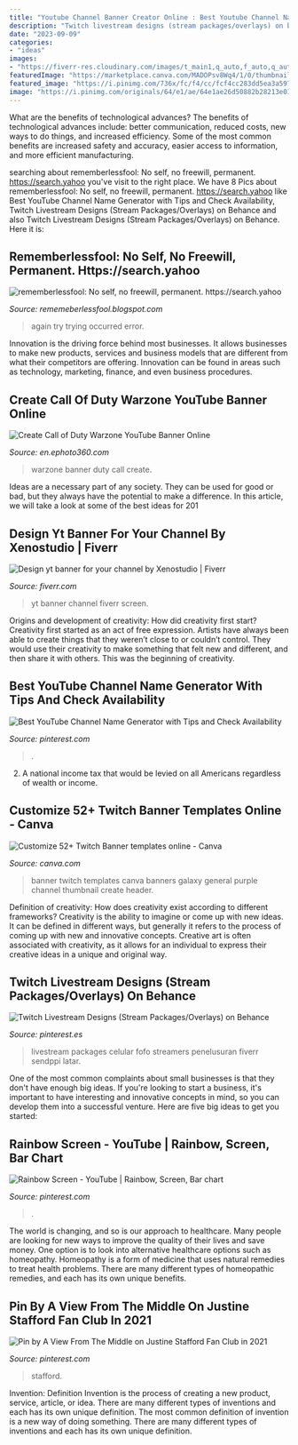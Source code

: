 ```yaml
---
title: "Youtube Channel Banner Creator Online : Best Youtube Channel Name Generator With Tips And Check Availability"
description: "Twitch livestream designs (stream packages/overlays) on behance"
date: "2023-09-09"
categories:
- "ideas"
images:
- "https://fiverr-res.cloudinary.com/images/t_main1,q_auto,f_auto,q_auto,f_auto/gigs/142436276/original/fd77320493daa5fdabb88271e966b8e010856bae/design-yt-banner-for-your-channel.jpg"
featuredImage: "https://marketplace.canva.com/MADOPsv8Wq4/1/0/thumbnail_large-1/canva-purple-galaxy-general-twitch-banner-MADOPsv8Wq4.jpg"
featured_image: "https://i.pinimg.com/736x/fc/f4/cc/fcf4cc283dd5ea3a5979b6b4f4325901.jpg"
image: "https://i.pinimg.com/originals/64/e1/ae/64e1ae26d50882b28213e01bfcb05875.png"
---
```



What are the benefits of technological advances?
The benefits of technological advances include: better communication, reduced costs, new ways to do things, and increased efficiency. Some of the most common benefits are increased safety and accuracy, easier access to information, and more efficient manufacturing.

	

		
searching about rememberlessfool: No self, no freewill, permanent. https://search.yahoo you've visit to the right place. We have 8 Pics about rememberlessfool: No self, no freewill, permanent. https://search.yahoo like Best YouTube Channel Name Generator with Tips and Check Availability, Twitch Livestream Designs (Stream Packages/Overlays) on Behance and also Twitch Livestream Designs (Stream Packages/Overlays) on Behance. Here it is:
		
    
## Rememberlessfool: No Self, No Freewill, Permanent. Https://search.yahoo

<img loading=lazy src="https://1.bp.blogspot.com/-Iax8Qpnfe14/XlG4pxVMidI/AAAAAAAAdcg/-55dSgv4X0c3_KdSXq5cvuQCW2ZRlxfKwCLcBGAsYHQ/s1600/Untitled720.png" onerror="this.onerror=null;this.src='https://tse3.mm.bing.net/th?id=OIP.7sdotvirS4ftrbbMuRZfcAHaEK&amp;pid=15.1';" alt="rememberlessfool: No self, no freewill, permanent. https://search.yahoo">

_Source: rememeberlessfool.blogspot.com_

>again try trying occurred error. 

	

Innovation is the driving force behind most businesses. It allows businesses to make new products, services and business models that are different from what their competitors are offering. Innovation can be found in areas such as technology, marketing, finance, and even business procedures.

    
## Create Call Of Duty Warzone YouTube Banner Online

<img loading=lazy src="https://en.ephoto360.com/uploads/worigin/2020/03/26/create-call-of-duty-warzone-youtube-banner-online5e7c83a6720e5_4be52773cb336ae9fb6d09a6b7335787.jpg" onerror="this.onerror=null;this.src='https://tse3.mm.bing.net/th?id=OIP.AJhetRw6lbVMHWGjT1U2tAHaE8&amp;pid=15.1';" alt="Create Call of Duty Warzone YouTube Banner Online">

_Source: en.ephoto360.com_

>warzone banner duty call create. 

	

Ideas are a necessary part of any society. They can be used for good or bad, but they always have the potential to make a difference. In this article, we will take a look at some of the best ideas for 201
    
## Design Yt Banner For Your Channel By Xenostudio | Fiverr

<img loading=lazy src="https://fiverr-res.cloudinary.com/images/t_main1,q_auto,f_auto,q_auto,f_auto/gigs/142436276/original/fd77320493daa5fdabb88271e966b8e010856bae/design-yt-banner-for-your-channel.jpg" onerror="this.onerror=null;this.src='https://tse2.mm.bing.net/th?id=OIP.MVCaGFKcQgJfGjcZU338HgHaEK&amp;pid=15.1';" alt="Design yt banner for your channel by Xenostudio | Fiverr">

_Source: fiverr.com_

>yt banner channel fiverr screen. 

	

Origins and development of creativity: How did creativity first start?
Creativity first started as an act of free expression. Artists have always been able to create things that they weren’t close to or couldn’t control. They would use their creativity to make something that felt new and different, and then share it with others. This was the beginning of creativity.

    
## Best YouTube Channel Name Generator With Tips And Check Availability

<img loading=lazy src="https://i.pinimg.com/736x/86/c0/4f/86c04f90f0555b7b2dfc64b7e280d937.jpg" onerror="this.onerror=null;this.src='https://tse2.mm.bing.net/th?id=OIP.6L8PxQzd2EMZ-zyr_miVuwHaRF&amp;pid=15.1';" alt="Best YouTube Channel Name Generator with Tips and Check Availability">

_Source: pinterest.com_

>. 

	

2. A national income tax that would be levied on all Americans regardless of wealth or income.

    
## Customize 52+ Twitch Banner Templates Online - Canva

<img loading=lazy src="https://marketplace.canva.com/MADOPsv8Wq4/1/0/thumbnail_large-1/canva-purple-galaxy-general-twitch-banner-MADOPsv8Wq4.jpg" onerror="this.onerror=null;this.src='https://tse3.mm.bing.net/th?id=OIP.UkUDYB56zZuqvFFDxCnsnwHaD8&amp;pid=15.1';" alt="Customize 52+ Twitch Banner templates online - Canva">

_Source: canva.com_

>banner twitch templates canva banners galaxy general purple channel thumbnail create header. 

	

Definition of creativity: How does creativity exist according to different frameworks?
Creativity is the ability to imagine or come up with new ideas. It can be defined in different ways, but generally it refers to the process of coming up with new and innovative concepts. Creative art is often associated with creativity, as it allows for an individual to express their creative ideas in a unique and original way.

    
## Twitch Livestream Designs (Stream Packages/Overlays) On Behance

<img loading=lazy src="https://i.pinimg.com/originals/64/e1/ae/64e1ae26d50882b28213e01bfcb05875.png" onerror="this.onerror=null;this.src='https://tse1.mm.bing.net/th?id=OIP.39PzGhkrk2ehS_ESqzd6-AHaEK&amp;pid=15.1';" alt="Twitch Livestream Designs (Stream Packages/Overlays) on Behance">

_Source: pinterest.es_

>livestream packages celular fofo streamers penelusuran fiverr sendppi latar. 

	

One of the most common complaints about small businesses is that they don't have enough big ideas. If you're looking to start a business, it's important to have interesting and innovative concepts in mind, so you can develop them into a successful venture. Here are five big ideas to get you started: 

    
## Rainbow Screen - YouTube | Rainbow, Screen, Bar Chart

<img loading=lazy src="https://i.pinimg.com/736x/fc/f4/cc/fcf4cc283dd5ea3a5979b6b4f4325901.jpg" onerror="this.onerror=null;this.src='https://tse2.mm.bing.net/th?id=OIP.q7qo-_VhZB_3yU3KMDmriAHaEK&amp;pid=15.1';" alt="Rainbow Screen - YouTube | Rainbow, Screen, Bar chart">

_Source: pinterest.com_

>. 

	

The world is changing, and so is our approach to healthcare. Many people are looking for new ways to improve the quality of their lives and save money. One option is to look into alternative healthcare options such as homeopathy. Homeopathy is a form of medicine that uses natural remedies to treat health problems. There are many different types of homeopathic remedies, and each has its own unique benefits.

    
## Pin By A View From The Middle On Justine Stafford Fan Club In 2021

<img loading=lazy src="https://i.pinimg.com/236x/dd/1d/74/dd1d7404a4fd712de0486cb1189da3d0.jpg?nii=t" onerror="this.onerror=null;this.src='https://tse1.mm.bing.net/th?id=OIP.YeKRFvgcslrzqqEBsfppnwAAAA&amp;pid=15.1';" alt="Pin by A View From The Middle on Justine Stafford Fan Club in 2021">

_Source: pinterest.com_

>stafford. 

	

Invention: Definition
Invention is the process of creating a new product, service, article, or idea. There are many different types of inventions and each has its own unique definition. The most common definition of invention is a new way of doing something. There are many different types of inventions and each has its own unique definition.

